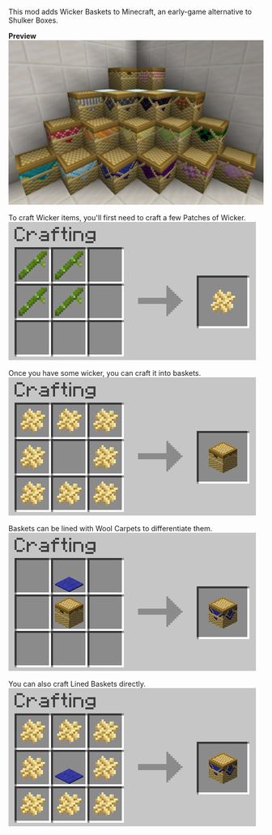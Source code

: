 This mod adds Wicker Baskets to Minecraft, an early-game alternative to Shulker Boxes. 

**Preview**  
![Wicker](https://github.com/MQZON/Wicker/blob/master/images/baskets_preview.png?raw=true)


To craft Wicker items, you'll first need to craft a few Patches of Wicker.  
![Wicker Recipe](https://github.com/MQZON/Wicker/blob/master/images/wicker_recipe.png?raw=true)

Once you have some wicker, you can craft it into baskets.  
![Basket Recipe](https://github.com/MQZON/Wicker/blob/master/images/basket_recipe.png?raw=true)

Baskets can be lined with Wool Carpets to differentiate them.  
![Basket Lining Recipe](https://github.com/MQZON/Wicker/blob/master/images/basket_lining_recipe.png?raw=true)

You can also craft Lined Baskets directly.
![Lined Basket Recipe](https://github.com/MQZON/Wicker/blob/master/images/lined_basket_recipe.png?raw=true)

